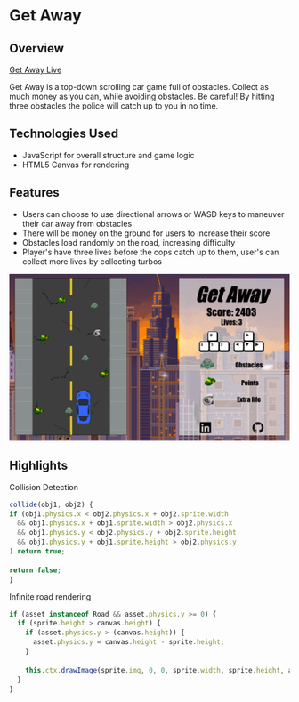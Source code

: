 # Get Away

## Overview

[Get Away Live](https://le-s.github.io/getaway/)

Get Away is a top-down scrolling car game full of obstacles. Collect as much money as you can, while avoiding obstacles. Be careful! By hitting three obstacles the police will catch up to you in no time.

## Technologies Used
- JavaScript for overall structure and game logic
- HTML5 Canvas for rendering

## Features
- Users can choose to use directional arrows or WASD keys to maneuver their car away from obstacles
- There will be money on the ground for users to increase their score
- Obstacles load randomly on the road, increasing difficulty
- Player's have three lives before the cops catch up to them, user's can collect more lives by collecting turbos

![Snapshot](assets/images/snapshot.png)

## Highlights
Collision Detection
```js
collide(obj1, obj2) {
if (obj1.physics.x < obj2.physics.x + obj2.sprite.width
  && obj1.physics.x + obj1.sprite.width > obj2.physics.x
  && obj1.physics.y < obj2.physics.y + obj2.sprite.height
  && obj1.physics.y + obj1.sprite.height > obj2.physics.y
) return true;

return false;
}
```


Infinite road rendering
```js
if (asset instanceof Road && asset.physics.y >= 0) {
  if (sprite.height > canvas.height) {
    if (asset.physics.y > (canvas.height)) {
      asset.physics.y = canvas.height - sprite.height;
    }

    this.ctx.drawImage(sprite.img, 0, 0, sprite.width, sprite.height, asset.physics.x, asset.physics.y - sprite.height + 1, sprite.width, sprite.height);
  }
}
```